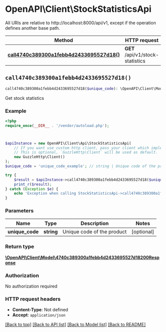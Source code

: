 # OpenAPI\Client\StockStatisticsApi

All URIs are relative to http://localhost:8000/api/v1, except if the operation defines another base path.

| Method | HTTP request | Description |
| ------------- | ------------- | ------------- |
| [**call4740c389300a1febb4d2433695527d18()**](StockStatisticsApi.md#call4740c389300a1febb4d2433695527d18) | **GET** /api/v1/stock-statistics | Get stock statistics |


## `call4740c389300a1febb4d2433695527d18()`

```php
call4740c389300a1febb4d2433695527d18($unique_code): \OpenAPI\Client\Model\4740c389300a1febb4d2433695527d18200Response
```

Get stock statistics

### Example

```php
<?php
require_once(__DIR__ . '/vendor/autoload.php');



$apiInstance = new OpenAPI\Client\Api\StockStatisticsApi(
    // If you want use custom http client, pass your client which implements `GuzzleHttp\ClientInterface`.
    // This is optional, `GuzzleHttp\Client` will be used as default.
    new GuzzleHttp\Client()
);
$unique_code = 'unique_code_example'; // string | Unique code of the product

try {
    $result = $apiInstance->call4740c389300a1febb4d2433695527d18($unique_code);
    print_r($result);
} catch (Exception $e) {
    echo 'Exception when calling StockStatisticsApi->call4740c389300a1febb4d2433695527d18: ', $e->getMessage(), PHP_EOL;
}
```

### Parameters

| Name | Type | Description  | Notes |
| ------------- | ------------- | ------------- | ------------- |
| **unique_code** | **string**| Unique code of the product | [optional] |

### Return type

[**\OpenAPI\Client\Model\4740c389300a1febb4d2433695527d18200Response**](../Model/4740c389300a1febb4d2433695527d18200Response.md)

### Authorization

No authorization required

### HTTP request headers

- **Content-Type**: Not defined
- **Accept**: `application/json`

[[Back to top]](#) [[Back to API list]](../../README.md#endpoints)
[[Back to Model list]](../../README.md#models)
[[Back to README]](../../README.md)
